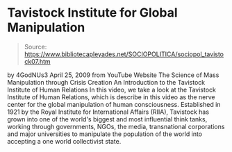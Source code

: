 # Tavistock Institute for Global Manipulation

> Source: https://www.bibliotecapleyades.net/SOCIOPOLITICA/sociopol_tavistock07.htm

by
4GodNUs3
April 25, 2009
from
YouTube Website
The Science of Mass Manipulation
through Crisis Creation
An Introduction to the Tavistock Institute of Human Relations
In this video, we take a look at the Tavistock Institute of Human Relations,
which is describe in this video as the nerve center for the global
manipulation of human consciousness.
Established in 1921 by the
Royal Institute for International Affairs (RIIA),
Tavistock has grown into one of the world's biggest and most influential
think tanks, working through governments, NGOs, the media, transnational
corporations and major universities to manipulate the population of the
world into accepting a one world collectivist state.
